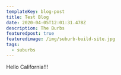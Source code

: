 ```yaml
---
templateKey: blog-post
title: Test Blog
date: 2020-04-05T12:01:31.478Z
description: The Burbs
featuredpost: true
featuredimage: /img/suburb-build-site.jpg
tags:
  - suburbs
---
```

Hello California!!!